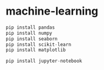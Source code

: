 # machine-learning

```python
pip install pandas 
pip install numpy
pip install seaborn
pip install scikit-learn
pip install matplotlib

pip install jupyter-notebook
```

